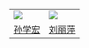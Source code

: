 
<table>
    <tr>
        <td ><img src="https://wwconnect.github.io/sun.jpg"></td>
        <td ><img src="https://wwconnect.github.io/liu.jpg"></td>
    </tr>
    <tr>
        <td ><a href="https://xxgc.nxu.edu.cn/info/1013/2229.htm">孙学宏</a></td>
        <td ><a href="https://phys.nxu.edu.cn/info/1051/1375.htm">刘丽萍</a></td>
    </tr>
</table>


